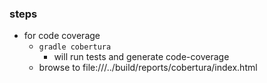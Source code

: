 
### steps

* for code coverage
    * `gradle cobertura`
        * will run tests and generate code-coverage
    * browse to file:///../build/reports/cobertura/index.html
